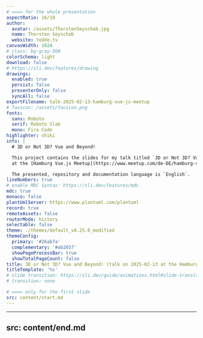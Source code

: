 ```yaml
---
# ==== for the whole presentation
aspectRatio: 16/10
author:
  avatar: /assets/ThorstenSeyschab.jpg
  name: Thorsten Seyschab
  website: todde.tv
canvasWidth: 1024
# class: bg-gray-500
colorSchema: light
download: false
# https://sli.dev/features/drawing
drawings:
  enabled: true
  persist: false
  presenterOnly: false
  syncAll: false
exportFilename: talk-2025-02-13-hamburg-vue-js-meetup
# favicon: /assets/favicon.png
fonts:
  sans: Roboto
  serif: Roboto Slab
  mono: Fira Code
highlighter: shiki
info: |
  # 3D or Not 3D? Vue and Beyond!

  This project contains the slides for my talk titled `3D or Not 3D? Vue and Beyond!` on 2025-02-13
  at the [Hamburg Vue.js Meetup](https://www.meetup.com/de-DE/hamburg-vue-js-meetup/events/305791383/) in Hamburg.

  The presented, repository and documentation language is `English`.
lineNumbers: true
# enable MDC Syntax: https://sli.dev/features/mdc
mdc: true
monaco: false
plantUmlServer: https://www.plantuml.com/plantuml
record: true
remoteAssets: false
routerMode: history
selectable: false
theme: ./themes/default_v0.25.0_modified
themeConfig:
  primary: '#26ab7a'
  complementary: '#ab2657'
  showPageProcessBar: true
  showTotalPageCount: false
title: 3D or Not 3D? Vue and Beyond! (talk on 2025-02-13 at the Hamburg Vue.js Meetup in Hamburg.)
titleTemplate: '%s'
# slide transition: https://sli.dev/guide/animations.html#slide-transitions
# transition: none

# ==== only for the first slide
src: content/start.md
---
```


---
src: content/end.md
---
